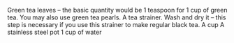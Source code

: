 Green tea leaves – the basic quantity would be 1 teaspoon for 1 cup of green tea. You may also use green tea pearls.
A tea strainer. Wash and dry it – this step is necessary if you use this strainer to make regular black tea.
A cup
A stainless steel pot
1 cup of water